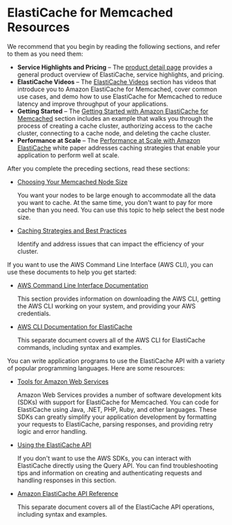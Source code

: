 # ElastiCache for Memcached Resources<a name="WhatIs.FirstTimeUser"></a>

We recommend that you begin by reading the following sections, and refer to them as you need them:
+ **Service Highlights and Pricing** – The [product detail page](https://aws.amazon.com/elasticache/) provides a general product overview of ElastiCache, service highlights, and pricing\.
+ **ElastiCache Videos** – The [ElastiCache Videos](Tutorials.md#tutorial-videos) section has videos that introduce you to Amazon ElastiCache for Memcached, cover common use cases, and demo how to use ElastiCache for Memcached to reduce latency and improve throughput of your applications\.
+ **Getting Started** – The [Getting Started with Amazon ElastiCache for Memcached](GettingStarted.md) section includes an example that walks you through the process of creating a cache cluster, authorizing access to the cache cluster, connecting to a cache node, and deleting the cache cluster\.
+ **Performance at Scale** – The [Performance at Scale with Amazon ElastiCache](https://d0.awsstatic.com/whitepapers/performance-at-scale-with-amazon-elasticache.pdf) white paper addresses caching strategies that enable your application to perform well at scale\.

After you complete the preceding sections, read these sections:
+ [Choosing Your Memcached Node Size](nodes-select-size.md#CacheNodes.SelectSize)

  You want your nodes to be large enough to accommodate all the data you want to cache\. At the same time, you don't want to pay for more cache than you need\. You can use this topic to help select the best node size\.
+ [Caching Strategies and Best Practices](BestPractices.md)

  Identify and address issues that can impact the efficiency of your cluster\.

If you want to use the AWS Command Line Interface \(AWS CLI\), you can use these documents to help you get started:
+ [AWS Command Line Interface Documentation](https://docs.aws.amazon.com/cli/)

  This section provides information on downloading the AWS CLI, getting the AWS CLI working on your system, and providing your AWS credentials\.
+ [AWS CLI Documentation for ElastiCache](https://docs.aws.amazon.com/cli/latest/reference/elasticache/index.html)

  This separate document covers all of the AWS CLI for ElastiCache commands, including syntax and examples\.

You can write application programs to use the ElastiCache API with a variety of popular programming languages\. Here are some resources:
+ [Tools for Amazon Web Services](https://aws.amazon.com/tools/)

  Amazon Web Services provides a number of software development kits \(SDKs\) with support for ElastiCache for Memcached\. You can code for ElastiCache using Java, \.NET, PHP, Ruby, and other languages\. These SDKs can greatly simplify your application development by formatting your requests to ElastiCache, parsing responses, and providing retry logic and error handling\. 
+ [Using the ElastiCache API](ProgrammingGuide.md)

  If you don't want to use the AWS SDKs, you can interact with ElastiCache directly using the Query API\. You can find troubleshooting tips and information on creating and authenticating requests and handling responses in this section\. 
+ [Amazon ElastiCache API Reference](https://docs.aws.amazon.com/AmazonElastiCache/latest/APIReference/)

  This separate document covers all of the ElastiCache API operations, including syntax and examples\.
